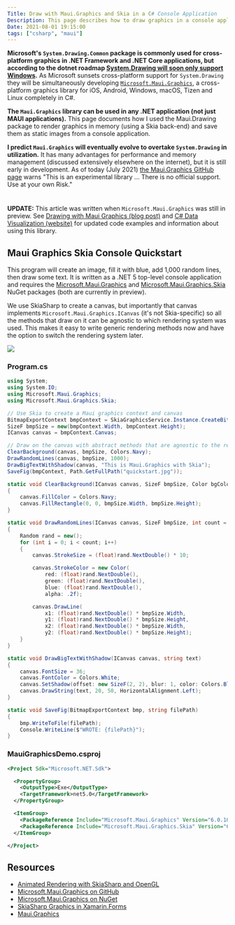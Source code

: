 ```yaml
---
Title: Draw with Maui.Graphics and Skia in a C# Console Application
Description: This page describes how to draw graphics in a console application with Maui Graphics and Skia
Date: 2021-08-01 19:15:00
tags: ["csharp", "maui"]
---
```




**Microsoft's `System.Drawing.Common` package is commonly used for cross-platform graphics in .NET Framework and .NET Core applications, but according to the dotnet roadmap [System.Drawing will soon only support Windows](https://github.com/dotnet/designs/blob/main/accepted/2021/system-drawing-win-only/system-drawing-win-only.md).** As Microsoft sunsets cross-platform support for `System.Drawing` they will be simultaneously developing [`Microsoft.Maui.Graphics`](https://github.com/dotnet/Microsoft.Maui.Graphics), a cross-platform graphics library for iOS, Android, Windows, macOS, Tizen and Linux completely in C#.

**The `Maui.Graphics` library can be used in any .NET application (not just MAUI applications).** This page documents how I used the Maui.Drawing package to render graphics in memory (using a Skia back-end) and save them as static images from a console application.

**I predict `Maui.Graphics` will eventually evolve to overtake `System.Drawing` in utilization.** It has many advantages for performance and memory management (discussed extensively elsewhere on the internet), but it is still early in development. As of today (July 2021) [the Maui.Graphics GitHub page](https://github.com/dotnet/Microsoft.Maui.Graphics) warns "This is an experimental library ... There is no official support. Use at your own Risk."

<svg xmlns="http://www.w3.org/2000/svg" style="display: none;">
  <symbol id="check-circle-fill" fill="currentColor" viewBox="0 0 16 16">
    <path d="M16 8A8 8 0 1 1 0 8a8 8 0 0 1 16 0zm-3.97-3.03a.75.75 0 0 0-1.08.022L7.477 9.417 5.384 7.323a.75.75 0 0 0-1.06 1.06L6.97 11.03a.75.75 0 0 0 1.079-.02l3.992-4.99a.75.75 0 0 0-.01-1.05z"/>
  </symbol>
  <symbol id="info-fill" fill="currentColor" viewBox="0 0 16 16">
    <path d="M8 16A8 8 0 1 0 8 0a8 8 0 0 0 0 16zm.93-9.412-1 4.705c-.07.34.029.533.304.533.194 0 .487-.07.686-.246l-.088.416c-.287.346-.92.598-1.465.598-.703 0-1.002-.422-.808-1.319l.738-3.468c.064-.293.006-.399-.287-.47l-.451-.081.082-.381 2.29-.287zM8 5.5a1 1 0 1 1 0-2 1 1 0 0 1 0 2z"/>
  </symbol>
  <symbol id="exclamation-triangle-fill" fill="currentColor" viewBox="0 0 16 16">
    <path d="M8.982 1.566a1.13 1.13 0 0 0-1.96 0L.165 13.233c-.457.778.091 1.767.98 1.767h13.713c.889 0 1.438-.99.98-1.767L8.982 1.566zM8 5c.535 0 .954.462.9.995l-.35 3.507a.552.552 0 0 1-1.1 0L7.1 5.995A.905.905 0 0 1 8 5zm.002 6a1 1 0 1 1 0 2 1 1 0 0 1 0-2z"/>
  </symbol>
</svg>

<div class="alert alert-primary d-flex align-items-center" role="alert">
  <svg class="bi flex-shrink-0 me-2" width="24" height="24" role="img" aria-label="Info:"><use xlink:href="https://swharden.com/static/2021/08/01/#info-fill"/></svg>
  <div>
    <strong>UPDATE:</strong> This article was written when <code>Microsoft.Maui.Graphics</code> was still in preview. See <a href="https://swharden.com/blog/2022-05-25-maui-graphics/" class="fw-bold">Drawing with Maui Graphics (blog post)</a> and <a href="https://swharden.com/csdv/" class="fw-bold">C# Data Visualization (website)</a> for updated code examples and information about using this library.
  </div>
</div>

## Maui Graphics Skia Console Quickstart

This program will create an image, fill it with blue, add 1,000 random lines, then draw some text. It is written as a .NET 5 top-level console application and requires the [Microsoft.Maui.Graphics](https://www.nuget.org/packages/Microsoft.Maui.Graphics) and [Microsoft.Maui.Graphics.Skia](https://www.nuget.org/packages/Microsoft.Maui.Graphics.Skia) NuGet packages (both are currently in preview). 

We use SkiaSharp to create a canvas, but importantly that canvas implements `Microsoft.Maui.Graphics.ICanvas` (it's not Skia-specific) so all the methods that draw on it can be agnostic to which rendering system was used. This makes it easy to write generic rendering methods now and have the option to switch the rendering system later.

<div class="text-center">

![](https://swharden.com/static/2021/08/01/maui-graphics-quickstart.jpg)

</div>

### Program.cs
```cs
using System;
using System.IO;
using Microsoft.Maui.Graphics;
using Microsoft.Maui.Graphics.Skia;

// Use Skia to create a Maui graphics context and canvas
BitmapExportContext bmpContext = SkiaGraphicsService.Instance.CreateBitmapExportContext(600, 400);
SizeF bmpSize = new(bmpContext.Width, bmpContext.Height);
ICanvas canvas = bmpContext.Canvas;

// Draw on the canvas with abstract methods that are agnostic to the renderer
ClearBackground(canvas, bmpSize, Colors.Navy);
DrawRandomLines(canvas, bmpSize, 1000);
DrawBigTextWithShadow(canvas, "This is Maui.Graphics with Skia");
SaveFig(bmpContext, Path.GetFullPath("quickstart.jpg"));

static void ClearBackground(ICanvas canvas, SizeF bmpSize, Color bgColor)
{
    canvas.FillColor = Colors.Navy;
    canvas.FillRectangle(0, 0, bmpSize.Width, bmpSize.Height);
}

static void DrawRandomLines(ICanvas canvas, SizeF bmpSize, int count = 1000)
{
    Random rand = new();
    for (int i = 0; i < count; i++)
    {
        canvas.StrokeSize = (float)rand.NextDouble() * 10;

        canvas.StrokeColor = new Color(
            red: (float)rand.NextDouble(),
            green: (float)rand.NextDouble(),
            blue: (float)rand.NextDouble(),
            alpha: .2f);

        canvas.DrawLine(
            x1: (float)rand.NextDouble() * bmpSize.Width,
            y1: (float)rand.NextDouble() * bmpSize.Height,
            x2: (float)rand.NextDouble() * bmpSize.Width,
            y2: (float)rand.NextDouble() * bmpSize.Height);
    }
}

static void DrawBigTextWithShadow(ICanvas canvas, string text)
{
    canvas.FontSize = 36;
    canvas.FontColor = Colors.White;
    canvas.SetShadow(offset: new SizeF(2, 2), blur: 1, color: Colors.Black);
    canvas.DrawString(text, 20, 50, HorizontalAlignment.Left);
}

static void SaveFig(BitmapExportContext bmp, string filePath)
{
    bmp.WriteToFile(filePath);
    Console.WriteLine($"WROTE: {filePath}");
}
```

### MauiGraphicsDemo.csproj
```xml
<Project Sdk="Microsoft.NET.Sdk">

  <PropertyGroup>
    <OutputType>Exe</OutputType>
    <TargetFramework>net5.0</TargetFramework>
  </PropertyGroup>

  <ItemGroup>
    <PackageReference Include="Microsoft.Maui.Graphics" Version="6.0.100-preview.6.299" />
    <PackageReference Include="Microsoft.Maui.Graphics.Skia" Version="6.0.100-preview.6.299" />
  </ItemGroup>

</Project>
```

## Resources
* [Animated Rendering with SkiaSharp and OpenGL](https://swharden.com/CsharpDataVis/)
* [Microsoft.Maui.Graphics on GitHub](https://github.com/dotnet/Microsoft.Maui.Graphics)
* [Microsoft.Maui.Graphics on NuGet](https://www.nuget.org/packages/Microsoft.Maui.Graphics/)
* [SkiaSharp Graphics in Xamarin.Forms](https://docs.microsoft.com/en-us/xamarin/xamarin-forms/user-interface/graphics/skiasharp/)
* [Maui.Graphics](https://maui.graphics)